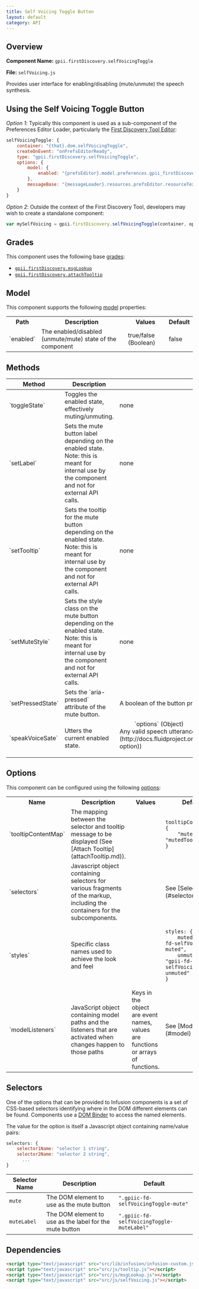 ```yaml
---
title: Self Voicing Toggle Button
layout: default
category: API
---
```


## Overview

**Component Name:** `gpii.firstDiscovery.selfVoicingToggle`

**File:** `selfVoicing.js`

Provides user interface for enabling/disabling (mute/unmute) the speech synthesis.

## Using the Self Voicing Toggle Button

*Option 1*: Typically this component is used as a sub-component of the Preferences Editor Loader, particularly the [First Discovery Tool Editor](firstDiscoveryEditor.md):
```javascript
selfVoicingToggle: {
    container: "{that}.dom.selfVoicingToggle",
    createOnEvent: "onPrefsEditorReady",
    type: "gpii.firstDiscovery.selfVoicingToggle",
    options: {
        model: {
            enabled: "{prefsEditor}.model.preferences.gpii_firstDiscovery_speak"
        },
        messageBase: "{messageLoader}.resources.prefsEditor.resourceText"
    }
}
```

*Option 2*: Outside the context of the First Discovery Tool, developers may wish to create a standalone component:
```javascript
var mySelfVoicing = gpii.firstDiscovery.selfVoicingToggle(container, options);
```

## Grades

This component uses the following base
[grades](http://docs.fluidproject.org/infusion/development/ComponentGrades.html):

* [`gpii.firstDiscovery.msgLookup`](msgLookup.md)
* [`gpii.firstDiscovery.attachTooltip`](attachTooltip.md)

## Model

This component supports the following
[model](http://docs.fluidproject.org/infusion/development/tutorial-gettingStartedWithInfusion/ModelComponents.html)
properties:

<table>
    <tr><th>Path</th><th>Description</th><th>Values</th><th>Default</th></tr>
    <tr>
        <td>`enabled`</td>
        <td>The enabled/disabled (unmute/mute) state of the component</td>
        <td>true/false (Boolean)</td>
        <td>false</td>
    </tr>
</table>

## Methods

<table>
    <thead>
        <tr><th>Method</th><th>Description</th><th>Parameters</th></tr>
    </thead>
    <tbody>
        <tr>
            <td>`toggleState`</td>
            <td>Toggles the enabled state, effectively muting/unmuting.</td>
            <td>none</td>
        </tr>
        <tr>
            <td>`setLabel`</td>
            <td>Sets the mute button label depending on the enabled  state. Note: this is meant for internal use by the component and not for external API calls.</td>
            <td>none</td>
        </tr>
        <tr>
            <td>`setTooltip`</td>
            <td>Sets the tooltip for the mute button depending on the enabled  state. Note: this is meant for internal use by the component and not for external API calls.</td>
            <td>none</td>
        </tr>
        <tr>
            <td>`setMuteStyle`</td>
            <td> Sets the style class on the mute button depending on the enabled  state. Note: this is meant for internal use by the component and not for external API calls.</td>
            <td>none</td>
        </tr>
        <tr>
            <td>`setPressedState`</td>
            <td>Sets the `aria-pressed` attribute of the mute button.</td>
            <td>A boolean of the button pressed state</td>
        </tr>
        <tr>
            <td>`speakVoiceSate`</td>
            <td>Utters the current enabled state.</td>
            <td>
                <dl>
                    <dd>`options` (Object)</dd>
                    <dt>Any valid speech utterance options (see: [`utteranceOpts`](http://docs.fluidproject.org/infusion/development/TextToSpeechAPI.html#utteranceopts-option))</dt>
                </dl>
            </td>
        </tr>
    </tbody>
</table>

## Options

This component can be configured using the following
[options](http://docs.fluidproject.org/infusion/development/ComponentOptionsAndDefaults.html):

<table>
    <tr><th>Name</th><th>Description</th><th>Values</th><th>Default</th></tr>
    <tr>
        <td>`tooltipContentMap`</td>
        <td>The mapping between the selector and tooltip message to be displayed (See [Attach Tooltip](attachTooltip.md)).</td>
        <td></td>
        <td>
        <pre><code>tooltipContentMap: {
    "mute": "mutedTooltip"
}</code></pre>
        </td>
    </tr>
    <tr>
        <td>`selectors`</td>
        <td>Javascript object containing selectors for various fragments of the markup, including the containers for the subcomponents.</td>
        <td></td>
        <td>See [Selectors](#selectors) below</td>
    </tr>
    <tr>
        <td>`styles`</td>
        <td>Specific class names used to achieve the look and feel</td>
        <td></td>
        <td>
        <pre><code>styles: {
    muted: "gpii-fd-selfVoicing-muted",
    unmuted: "gpii-fd-selfVoicing-unmuted"
}</code></pre>
        </td>
    </tr>
    <tr>
        <td>`modelListeners`</td>
        <td>JavaScript object containing model paths and the listeners that are activated when changes happen to those paths</td>
        <td>Keys in the object are event names, values are functions or arrays of functions.</td>
        <td>See [Model](#model) above</td>
    </tr>
</table>

## Selectors

One of the options that can be provided to Infusion components is a set of CSS-based
selectors identifying where in the DOM different elements can be found. Components use a
[DOM Binder](http://docs.fluidproject.org/infusion/development/DOMBinder.html) to access the
named elements.

The value for the option is itself a Javascript object containing name/value pairs:

```javascript
selectors: {
    selector1Name: "selector 1 string",
    selector2Name: "selector 2 string",
      ...
}
```

| Selector Name | Description | Default |
|---------------|-------------|---------|
| `mute` | The DOM element to use as the mute button | `".gpiic-fd-selfVoicingToggle-mute"` |
| `muteLabel` | The DOM element to use as the label for the mute button | `".gpiic-fd-selfVoicingToggle-muteLabel"` |

## Dependencies

```html
<script type="text/javascript" src="src/lib/infusion/infusion-custom.js"></script>
<script type="text/javascript" src="src/js/tooltip.js"></script>
<script type="text/javascript" src="src/js/msgLookup.js"></script>
<script type="text/javascript" src="src/js/selfVoicing.js"></script>
```

